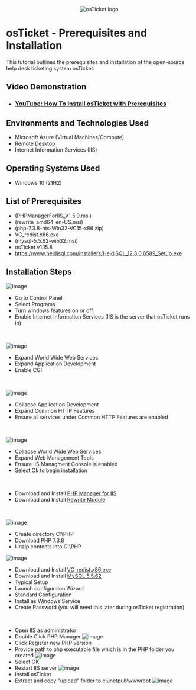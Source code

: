 <p align="center">
<img src="https://i.imgur.com/Clzj7Xs.png" alt="osTicket logo"/>
</p>

<h1>osTicket - Prerequisites and Installation</h1>
This tutorial outlines the prerequisites and installation of the open-source help desk ticketing system osTicket.<br />


<h2>Video Demonstration</h2>

- ### [YouTube: How To Install osTicket with Prerequisites](https://www.youtube.com)

<h2>Environments and Technologies Used</h2>

- Microsoft Azure (Virtual Machines/Compute)
- Remote Desktop
- Internet Information Services (IIS)

<h2>Operating Systems Used </h2>

- Windows 10</b> (21H2)

<h2>List of Prerequisites</h2>

- (PHPManagerForIIS_V1.5.0.msi)
- (rewrite_amd64_en-US.msi)
- (php-7.3.8-nts-Win32-VC15-x86.zip)
- VC_redist.x86.exe
- (mysql-5.5.62-win32.msi)
- osTicket v1.15.8
- https://www.heidisql.com/installers/HeidiSQL_12.3.0.6589_Setup.exe

<h2>Installation Steps</h2>

![image](https://github.com/JordanDanielWest/osticket-prereqs/assets/96628562/41593889-ca4c-4ac6-9037-caa987cb952a)

- Go to Control Panel
- Select Programs
- Turn windows features on or off
- Enable Internet Information Services (IIS is the server that osTicket runs in)

<br />

![image](https://github.com/JordanDanielWest/osticket-prereqs/assets/96628562/0af5c476-29ad-4c92-b94e-7f1fa0708020)

- Expand World Wide Web Services
- Expand Application Development
- Enable CGI
<br />

![image](https://github.com/JordanDanielWest/osticket-prereqs/assets/96628562/9d14d055-60aa-42d4-970e-c3aa018897ae)

- Collapse Application Development
- Expand Common HTTP Features
- Ensure all services under Common HTTP Features are enabled

<br />

![image](https://github.com/JordanDanielWest/osticket-prereqs/assets/96628562/bbd43b29-9eb6-4444-b4ac-90873f2381ef)

- Collapse World Wide Web Services
- Expand Web Management Tools
- Ensure IIS Managment Console is enabled
- Select Ok to begin installation
<br />

- Download and Install [PHP Manager for IIS](url) 
- Download and Install [Rewrite Module](url) 

<br />

![image](https://github.com/JordanDanielWest/osticket-prereqs/assets/96628562/8a1b9d7c-ce51-4450-8e5c-cfef8855a769)

- Create directory C:\PHP
- Download [PHP 7.3.8](url) 
- Unzip contents into C:\PHP

![image](https://github.com/JordanDanielWest/osticket-prereqs/assets/96628562/c27a0e0f-e405-4a28-9006-bbc2f6b89180)

- Download and Install [VC_redist.x86.exe](url)
- Download and Install [MySQL 5.5.62](url)
- Typical Setup
- Launch configuraion Wizard
- Standard Configuration
- Install as Windows Service
- Create Password (you will need this later during osTicket registration)
  
<br />

- Open IIS as administrator
- Double Click PHP Manager
![image](https://github.com/JordanDanielWest/osticket-prereqs/assets/96628562/1de98877-9a50-4c25-a48c-26a3aa4982c5)
- Click Register new PHP version
- Provide path to php executable file which is in the PHP folder you created
![image](https://github.com/JordanDanielWest/osticket-prereqs/assets/96628562/4d9fddef-e32d-4157-a9ee-177cb0f95b0f)
- Select OK
- Restart IIS server
![image](https://github.com/JordanDanielWest/osticket-prereqs/assets/96628562/4f52912a-19e7-40d0-be4e-0c755dd17840)
- Install osTicket
- Extract and copy "upload" folder to c:\inetpub\wwwroot
![image](https://github.com/JordanDanielWest/osticket-prereqs/assets/96628562/39e04966-9e2b-4c22-99c1-9062f7f092ee)

<br />
